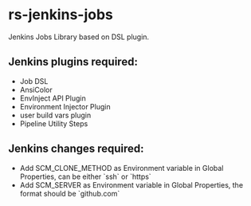 # rs-jenkins-jobs
Jenkins Jobs Library based on DSL plugin.


## Jenkins plugins required:
<ul>
<li>Job DSL</li>
<li>AnsiColor</li>
<li>EnvInject API Plugin</li>
<li>Environment Injector Plugin</li>
<li>user build vars plugin</li>
<li>Pipeline Utility Steps</li>
</ul>

## Jenkins changes required:
<ul>
<li>Add SCM_CLONE_METHOD as Environment variable in Global Properties, can be either `ssh` or `https`</li>
<li>Add SCM_SERVER as Environment variable in Global Properties, the format should be `github.com`</li>
</ul>
